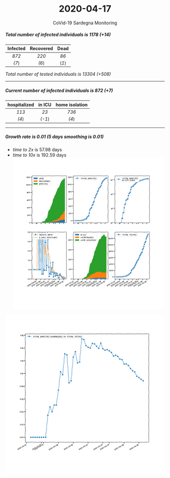 <div align='center'>

# 2020-04-17
CoVid-19 Sardegna Monitoring
</div>

##### Total number of infected individuals is 1178 (+14)
Infected | Recovered | Dead
:---: | :---: | :---:
*872* | *220* | *86*
*(7*) | *(6*) | (*1*)

*Total number of tested individuals is 13304 (+508)*
***
##### Current number of infected individuals is 872 (+7)
hospitalized | in ICU | home isolation
:---: | :---: | :---:
*113* |*23* |*736*
*(4*) |*(-1*) |*(4*)
***
##### Growth rate is 0.01 (5 days smoothing is 0.01)
- *time to 2x* is 57.98 days
- *time to 10x* is 192.59 days
![stats][stats]

![infected_normalized][infected_normalized]

[stats]: stats_Sardegna.png
[infected_normalized]: infected_normalized_Sardegna.png
